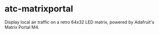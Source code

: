 # atc-matrixportal
Display local air traffic on a retro 64x32 LED matrix, powered by Adafruit's Matrix Portal M4.

